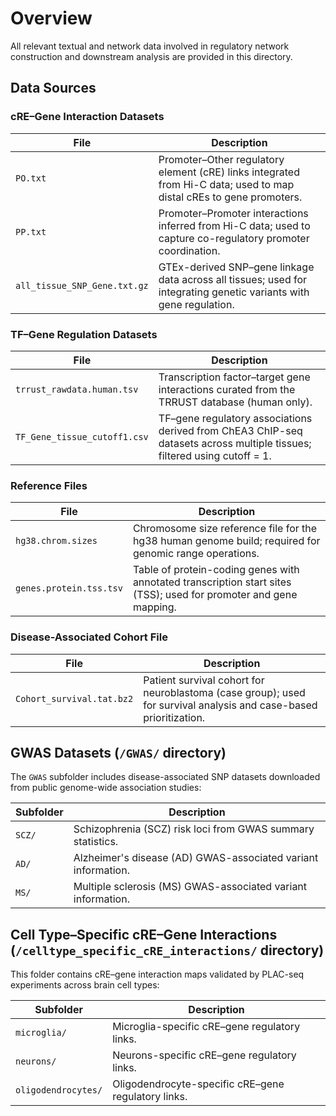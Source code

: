 # Overview

All relevant textual and network data involved in regulatory network construction and downstream analysis are provided in this directory.

## Data Sources

### cRE–Gene Interaction Datasets

| File | Description |
|------|-------------|
| `PO.txt` | Promoter–Other regulatory element (cRE) links integrated from Hi-C data; used to map distal cREs to gene promoters. |
| `PP.txt` | Promoter–Promoter interactions inferred from Hi-C data; used to capture co-regulatory promoter coordination. |
| `all_tissue_SNP_Gene.txt.gz` | GTEx-derived SNP–gene linkage data across all tissues; used for integrating genetic variants with gene regulation. |

### TF–Gene Regulation Datasets

| File | Description |
|------|-------------|
| `trrust_rawdata.human.tsv` | Transcription factor–target gene interactions curated from the TRRUST database (human only). |
| `TF_Gene_tissue_cutoff1.csv` | TF–gene regulatory associations derived from ChEA3 ChIP-seq datasets across multiple tissues; filtered using cutoff = 1. |

### Reference Files

| File | Description |
|------|-------------|
| `hg38.chrom.sizes` | Chromosome size reference file for the hg38 human genome build; required for genomic range operations. |
| `genes.protein.tss.tsv` | Table of protein-coding genes with annotated transcription start sites (TSS); used for promoter and gene mapping. |

### Disease-Associated Cohort File

| File | Description |
|------|-------------|
| `Cohort_survival.tat.bz2` | Patient survival cohort for neuroblastoma (case group); used for survival analysis and case-based prioritization. |

## GWAS Datasets (`/GWAS/` directory)

The `GWAS` subfolder includes disease-associated SNP datasets downloaded from public genome-wide association studies:

| Subfolder | Description |
|-----------|-------------|
| `SCZ/` | Schizophrenia (SCZ) risk loci from GWAS summary statistics. |
| `AD/` | Alzheimer's disease (AD) GWAS-associated variant information. |
| `MS/` | Multiple sclerosis (MS) GWAS-associated variant information. |

## Cell Type–Specific cRE–Gene Interactions (`/celltype_specific_cRE_interactions/` directory)

This folder contains cRE–gene interaction maps validated by PLAC-seq experiments across brain cell types:

| Subfolder | Description |
|-----------|-------------|
| `microglia/` | Microglia-specific cRE–gene regulatory links. |
| `neurons/` | Neurons-specific cRE–gene regulatory links. |
| `oligodendrocytes/` | Oligodendrocyte-specific cRE–gene regulatory links. |
